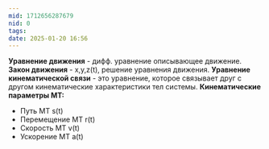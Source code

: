 ```yaml
---
mid: 1712656287679
nid: 0
tags: 
date: 2025-01-20 16:56
---
```

**Уравнение движения** - дифф. уравнение описывающее движение.
**Закон движения** - x,y,z(t), решение уравнения движения.
**Уравнение кинематической связи** - это уравнение, которое связывает  друг с другом кинематические характеристики тел системы.
**Кинематические параметры МТ:**
- Путь МТ s(t)
- Перемещение МТ r(t)
- Скорость МТ v(t)
- Ускорение МТ a(t)